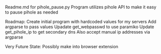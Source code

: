 Readme.md for pihole_pause.py
Program utilizes pihole API to make it easy to pause pihole as needed

Roadmap:
Create initial program with hardcoded values for my servers
Add argparse to pass values
Upadate get_webpasswd to use paramiko
Update get_pihole_ip to get secondary dns
    Also accept manual ip addresses via argparse

Very Future State:
Possibly make into browser extension

